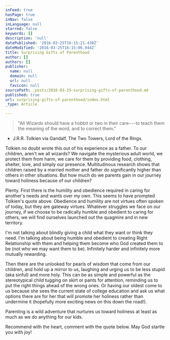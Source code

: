 ```yaml
---
inFeed: true
hasPage: true
inNav: false
inLanguage: null
starred: false
keywords: []
description: 'null'
datePublished: '2016-03-25T16:15:21.430Z'
dateModified: '2016-03-25T16:15:06.944Z'
title: Surprising Gifts of Parenthood
author: []
authors: []
publisher:
  name: null
  domain: null
  url: null
  favicon: null
sourcePath: _posts/2016-03-25-surprising-gifts-of-parenthood.md
published: true
url: surprising-gifts-of-parenthood/index.html
_type: Article

---
```

> "All Wizards should have a hobbit or two in their care --- to teach them the meaning of the word, and to correct them."

- J.R.R. Tolkien via Gandalf, The Two Towers, Lord of the Rings.

Tolkien no doubt wrote this out of his experience as a father. To our children, aren't we all wizards? We navigate the mysterious adult world, we protect them from harm, we care for them by providing food, clothing, shelter, love, and simply our presence. Multitudinous research shows that children raised by a married mother and father do significantly higher than others in other situations. But how much do we parents gain in our journey toward holiness because of our children?

Plenty. First there is the humility and obedience required in caring for another's needs and wants over my own. This seems to have prompted Tolkien's quote above. Obedience and humility are not virtues often spoken of today, but they are gateway virtues. Whatever struggles we face on our journey, if we choose to be radically humble and obedient to caring for others, we will find ourselves launched out the quagmire and in new territory.

I'm not talking about blindly giving a child what they want or think they need. I'm talking about being humble and obedient to creating Right Relationship with them and helping them become who God created them to be (not who we may want them to be). Infinitely harder and infinitely more mutually rewarding.

Then there are the unlooked for pearls of wisdom that come from our children, and hold up a mirror to us, laughing and urging us to be less stupid (aka sinful) and more holy. This can be as simple and powerful as the stereotypical child tugging on skirt or pants for attention, reminding us to put the right things ahead of the wrong ones. Or having our oldest come to us because she sees the current state of college education and ask us what options there are for her that will promote her holiness rather than undermine it (hopefully more exciting news on this down the road!).

Parenting is a wild adventure that nurtures us toward holiness at least as much as we do anything for our kids.

Recommend with the heart, comment with the quote below. May God startle you with joy!